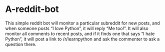 # A-reddit-bot
This simple reddit bot will monitor a particular subreddit for new posts, and when someone posts “I love Python”, it will reply “Me too!”. It will also monitor all comments to recent posts, and if it finds one that says “I hate Python”, it will post a link to /r/learnpython and ask the commenter to ask a question there.
